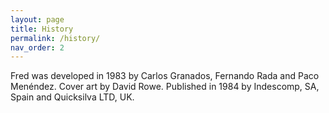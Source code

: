 ```yaml
---
layout: page
title: History
permalink: /history/
nav_order: 2
---
```


Fred was developed in 1983 by Carlos Granados, Fernando Rada and Paco Menéndez. Cover art by David Rowe. Published in 1984 by Indescomp, SA, Spain and Quicksilva LTD, UK.




